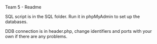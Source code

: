 Team 5 - Readme

SQL script is in the SQL folder. Run it in phpMyAdmin to set up the databases.

DDB connection is in header.php, change identifiers and ports with your own if there are any problems.

